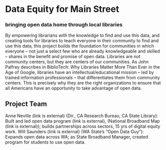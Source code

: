 # Data Equity for Main Street
###   bringing open data home through local libraries

By empowering librarians with the knowledge to find and use this data, and creating tools for libraries to teach everyone in their community to find and use this data, this project builds the foundation for communities in which everyone – not just a select few who are already knowledgeable and skilled – shares in the benefit and promise of open data.
Libraries are not community centers, but they are centers of our communities. As John Palfrey describes in BiblioTech: Why Libraries Matter More Than Ever in the Age of Google, libraries have an intellectual/educational mission – led by trained information professionals – that differentiates them from community centers. This is precisely why they are the right organizations to ensure that all Americans have an opportunity to take advantage of open data.

## Project Team
Anne Neville (link is external) (Dir., CA Research Bureau, CA State Library): Built and led open data program (link is external), (National Broadband Map (link is external)); builds partnerships across sectors, 15 yrs of digital equity work.
Will Saunders (link is external) (WA State’s “Open Data Guy”): Expands open data across WA; as State Broadband Manager, created program for students to use open data.
